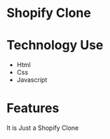 # Shopify Clone

# Technology Use
* Html
* Css
* Javascript

# Features
It is Just a Shopify Clone 
